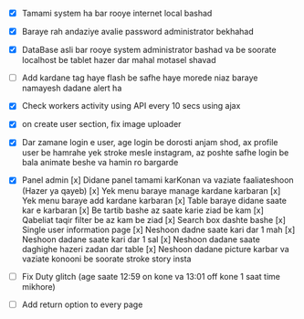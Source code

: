 - [x] Tamami system ha bar rooye internet local bashad
- [x] Baraye rah andaziye avalie password administrator bekhahad
- [x] DataBase asli bar rooye system administrator bashad va be soorate localhost be tablet hazer dar mahal motasel shavad

- [ ] Add kardane tag haye flash be safhe haye morede niaz baraye namayesh dadane alert ha

- [x] Check workers activity using API every 10 secs using ajax

- [x] on create user section, fix image uploader

- [x] Dar zamane login e user, age login be dorosti anjam shod, ax profile user be hamrahe yek stroke mesle instagram, az poshte safhe login be bala animate beshe va hamin ro bargarde

- [x] Panel admin
    [x] Didane panel tamami karKonan va vaziate faaliateshoon (Hazer ya qayeb)
    [x] Yek menu baraye manage kardane karbaran
    [x] Yek menu baraye add kardane karbaran
    [x] Table baraye didane saate kar e karbaran
      [x] Be tartib bashe az saate karie ziad be kam
        [x] Qabeliat taqir filter be az kam be ziad
      [x] Search box dashte bashe
    [x] Single user information page
      [x] Neshoon dadne saate kari dar 1 mah
      [x] Neshoon dadane saate kari dar 1 sal
      [x] Neshoon dadane saate daghighe hazeri zadan dar table
      [x] Neshoon dadane picture karbar va vaziate konooni be soorate stroke story insta
      
- [ ] Fix Duty glitch (age saate 12:59 on kone va 13:01 off kone 1 saat time mikhore)

- [ ] Add return option to every page